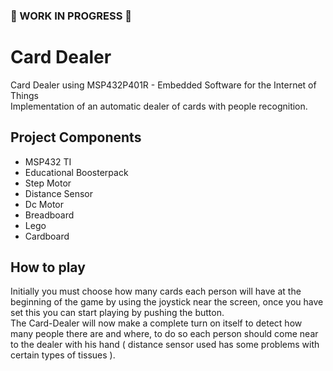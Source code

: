 ###  WORK IN PROGRESS 

# Card Dealer
 Card Dealer using MSP432P401R - Embedded Software for the Internet of Things  
 Implementation of an automatic dealer of cards with people recognition.
 
## Project Components
 - MSP432 TI
 - Educational Boosterpack
 - Step Motor
 - Distance Sensor
 - Dc Motor
 - Breadboard
 - Lego
 - Cardboard
 
## How to play
 Initially you must choose how many cards each person will have at the beginning of the game by using the joystick near the screen, once you have set this you can start playing by pushing the button.  
 The Card-Dealer will now make a complete turn on itself to detect how many people there are and where, to do so each person should come near to the dealer with his hand ( distance sensor used has some problems with certain types of tissues ).
 
